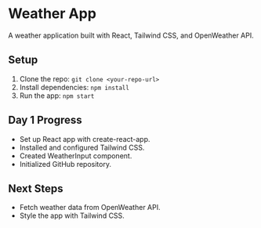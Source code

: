 # Weather App

A weather application built with React, Tailwind CSS, and OpenWeather API.

## Setup
1. Clone the repo: `git clone <your-repo-url>`
2. Install dependencies: `npm install`
3. Run the app: `npm start`

## Day 1 Progress
- Set up React app with create-react-app.
- Installed and configured Tailwind CSS.
- Created WeatherInput component.
- Initialized GitHub repository.

## Next Steps
- Fetch weather data from OpenWeather API.
- Style the app with Tailwind CSS.
